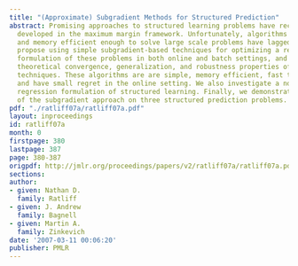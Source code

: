 ```yaml
---
title: "(Approximate) Subgradient Methods for Structured Prediction"
abstract: Promising approaches to structured learning problems have recently been
  developed in the maximum margin framework. Unfortunately, algorithms that are computationally
  and memory efficient enough to solve large scale problems have lagged behind. We
  propose using simple subgradient-based techniques for optimizing a regularized risk
  formulation of these problems in both online and batch settings, and analyze the
  theoretical convergence, generalization, and robustness properties of the resulting
  techniques. These algorithms are are simple, memory efficient, fast to converge,
  and have small regret in the online setting. We also investigate a novel convex
  regression formulation of structured learning. Finally, we demonstrate the benefits
  of the subgradient approach on three structured prediction problems.
pdf: "./ratliff07a/ratliff07a.pdf"
layout: inproceedings
id: ratliff07a
month: 0
firstpage: 380
lastpage: 387
page: 380-387
origpdf: http://jmlr.org/proceedings/papers/v2/ratliff07a/ratliff07a.pdf
sections: 
author:
- given: Nathan D.
  family: Ratliff
- given: J. Andrew
  family: Bagnell
- given: Martin A.
  family: Zinkevich
date: '2007-03-11 00:06:20'
publisher: PMLR
---
```

